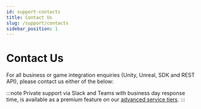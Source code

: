 ```yaml
---
id: support-contacts
title: Contact Us
slug: /support/contacts
sidebar_position: 1
---
```


# Contact Us

For all business or game integration enquiries (Unity, Unreal, SDK and REST API), please contact us either of the below:

<div className="simplecard-grid">
  <SimpleCard
    shadow="tl"
    title="Email"
    image="/img/icon_email.svg"
    text="Our team is available to help with all business and support enquiries at developers@mod.io."
    moreLink="mailto:developers@mod.io"
  />
    <SimpleCard
    shadow="tl"
    title="Discord"
    image="/img/icon_discord.svg"
    text="Our Discord is a more casual way to chat with the team and other developers using mod.io."
    moreLink="https://discord.mod.io"
  />
</div>

:::note
Private support via Slack and Teams with business day response time, is available as a premium feature on our [advanced service tiers](https://mod.io/pricing).
:::